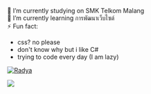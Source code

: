 🔭 I’m currently studying on SMK Telkom Malang<br>🌱 I’m currently learning การพัฒนาเว็บไซต์ <br>⚡ Fun fact: <ul><li>css? no please</li><li>don't know why but i like C#</li><li>trying to code every day (I am lazy)</li></ul> [![Radya](https://img.shields.io/badge/Instagram-%23E4405F.svg?logo=Instagram&logoColor=white)](https://instagram.com/r4dy.a) 

![](https://github-readme-stats.vercel.app/api/top-langs/?username=RadyaI&theme=vue-dark&hide_border=false&include_all_commits=false&count_private=false&layout=compact)



<!-- Proudly created with GPRM ( https://gprm.itsvg.in ) -->
